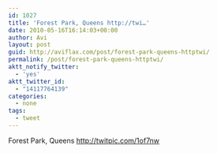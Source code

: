 ```yaml
---
id: 1027
title: 'Forest Park, Queens http://twi…'
date: 2010-05-16T16:14:03+00:00
author: Avi
layout: post
guid: http://aviflax.com/post/forest-park-queens-httptwi/
permalink: /post/forest-park-queens-httptwi/
aktt_notify_twitter:
  - 'yes'
aktt_twitter_id:
  - "14117764139"
categories:
  - none
tags:
  - tweet
---
```

Forest Park, Queens <a href="http://twitpic.com/1of7nw" rel="nofollow">http://twitpic.com/1of7nw</a>